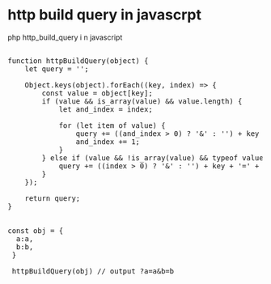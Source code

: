 

# http build query in javascrpt



php http_build_query i n javascript




<pre>

function httpBuildQuery(object) {
    let query = '';

    Object.keys(object).forEach((key, index) => {
        const value = object[key];
        if (value && is_array(value) && value.length) {
            let and_index = index;

            for (let item of value) {
                query += ((and_index > 0) ? '&' : '') + key + '[]=' + item;
                and_index += 1;
            }
        } else if (value && !is_array(value) && typeof value !== "undefined" && !isEmpty(value)) {
            query += ((index > 0) ? '&' : '') + key + '=' + value;
        }
    });

    return query;
}


const obj = {
  a:a,
  b:b,
 }
 
 httpBuildQuery(obj) // output ?a=a&b=b

</pre>

